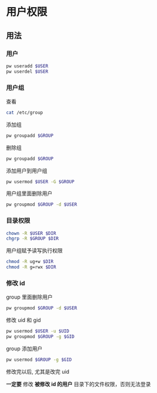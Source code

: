 # 用户权限

## 用法

### 用户

```sh
pw useradd $USER
pw userdel $USER
```

### 用户组

查看

```sh
cat /etc/group
```

添加组

```sh
pw groupadd $GROUP
```

删除组

```sh
pw groupadd $GROUP
```

添加用户到用户组

```sh
pw usermod $USER -G $GROUP
```

用户组里面删除用户

```sh
pw groupmod $GROUP -d $USER
```

### 目录权限

```sh
chown -R $USER $DIR
chgrp -R $GROUP $DIR
```

用户组赋予读写执行权限

```sh
chmod -R ug+w $DIR
chmod -R g=rwx $DIR
```

### 修改 id

group 里面删除用户

```sh
pw groupmod $GROUP -d $USER
```

修改 uid 和 gid

```sh
pw usermod $USER -u $UID
pw groupmod $GROUP -g $GID
```

group 添加用户

```sh
pw usermod $GROUP -g $GID
```

修改完以后, 尤其是改完 uid

**一定要** 修改 **被修改 id 的用户** 目录下的文件权限，否则无法登录
